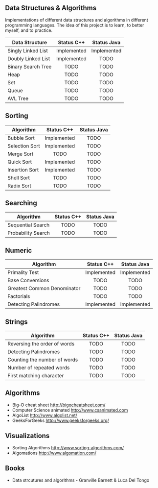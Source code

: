 
## Data Structures & Algorithms

Implementations of different data structures and algorithms in different programming languages. The idea of this project is to learn, to better myself, and to practice.

| Data Structure                        | Status C++       | Status Java      |
| --------------------------------------|:----------------:|:----------------:|
| Singly Linked List                    | Implemented      | Implemented      |
| Doubly Linked List                    | Implemented      | TODO             |
| Binary Search Tree                    | TODO             | TODO             |
| Heap                                  | TODO             | TODO             |
| Set                                   | TODO             | TODO             |
| Queue                                 | TODO             | TODO             |
| AVL Tree                              | TODO             | TODO             |


## Sorting

| Algorithm                            | Status C++       | Status Java      |
| ------------------------------------ |:----------------:|:----------------:|
| Bubble Sort                          | Implemented      | TODO             |
| Selection Sort                       | Implemented      | TODO             |
| Merge Sort                           | TODO             | TODO             |
| Quick Sort                           | Implemented      | TODO             |
| Insertion Sort                       | Implemented      | TODO             |
| Shell Sort                           | TODO             | TODO             |
| Radix Sort                           | TODO             | TODO             |

## Searching

| Algorithm                            | Status C++       | Status Java      |
| ------------------------------------ |:----------------:|:----------------:|
| Sequential Search                    | TODO             | TODO             |
| Probability Search                   | TODO             | TODO             |

## Numeric

| Algorithm                            | Status C++       | Status Java      | 
| ------------------------------------ |:----------------:|:----------------:|
| Primality Test                       | Implemented      | Implemented      |
| Base Conversions                     | TODO             | TODO             |
| Greatest Common Denominator          | TODO             | TODO             |
| Factorials                           | TODO             | TODO             |
| Detecting Palindromes                | Implemented      | Implemented      |


## Strings

| Algorithm                            | Status C++       | Status Java      |
| ------------------------------------ |:----------------:|:----------------:|
| Reversing the order of words         | TODO             | TODO             |
| Detecting Palindromes                | TODO             | TODO             |
| Counting the number of words         | TODO             | TODO             |
| Number of repeated words             | TODO             | TODO             |
| First matching character             | TODO             | TODO             |


## Algorithms

* Big-O cheat sheet http://bigocheatsheet.com/
* Computer Science animated http://www.csanimated.com
* AlgoList http://www.algolist.net/
* GeeksForGeeks http://www.geeksforgeeks.org/

## Visualizations

* Sorting Algorithms http://www.sorting-algorithms.com/
* Algomations http://www.algomation.com/

## Books

* Data strcutures and algorithms - Granville Barnett & Luca Del Tongo
